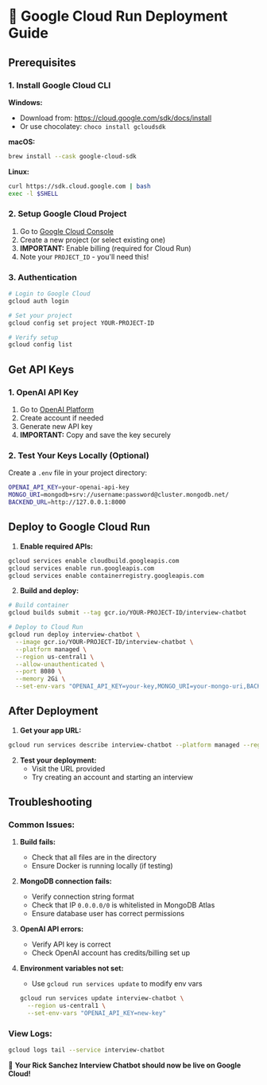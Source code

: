 # 🚀 Google Cloud Run Deployment Guide

## Prerequisites

### 1. Install Google Cloud CLI

**Windows:**

- Download from: https://cloud.google.com/sdk/docs/install
- Or use chocolatey: `choco install gcloudsdk`

**macOS:**

```bash
brew install --cask google-cloud-sdk
```

**Linux:**

```bash
curl https://sdk.cloud.google.com | bash
exec -l $SHELL
```

### 2. Setup Google Cloud Project

1. Go to [Google Cloud Console](https://console.cloud.google.com)
2. Create a new project (or select existing one)
3. **IMPORTANT:** Enable billing (required for Cloud Run)
4. Note your `PROJECT_ID` - you'll need this!

### 3. Authentication

```bash
# Login to Google Cloud
gcloud auth login

# Set your project
gcloud config set project YOUR-PROJECT-ID

# Verify setup
gcloud config list
```

## Get API Keys

### 1. OpenAI API Key

1. Go to [OpenAI Platform](https://platform.openai.com/api-keys)
2. Create account if needed
3. Generate new API key
4. **IMPORTANT:** Copy and save the key securely

### 2. Test Your Keys Locally (Optional)

Create a `.env` file in your project directory:

```bash
OPENAI_API_KEY=your-openai-api-key
MONGO_URI=mongodb+srv://username:password@cluster.mongodb.net/
BACKEND_URL=http://127.0.0.1:8000
```

## Deploy to Google Cloud Run

1. **Enable required APIs:**

```bash
gcloud services enable cloudbuild.googleapis.com
gcloud services enable run.googleapis.com
gcloud services enable containerregistry.googleapis.com
```

2. **Build and deploy:**

```bash
# Build container
gcloud builds submit --tag gcr.io/YOUR-PROJECT-ID/interview-chatbot

# Deploy to Cloud Run
gcloud run deploy interview-chatbot \
  --image gcr.io/YOUR-PROJECT-ID/interview-chatbot \
  --platform managed \
  --region us-central1 \
  --allow-unauthenticated \
  --port 8080 \
  --memory 2Gi \
  --set-env-vars "OPENAI_API_KEY=your-key,MONGO_URI=your-mongo-uri,BACKEND_URL=http://localhost:8000"
```

## After Deployment

1. **Get your app URL:**

```bash
gcloud run services describe interview-chatbot --platform managed --region us-central1 --format 'value(status.url)'
```

2. **Test your deployment:**
   - Visit the URL provided
   - Try creating an account and starting an interview

## Troubleshooting

### Common Issues:

1. **Build fails:**

   - Check that all files are in the directory
   - Ensure Docker is running locally (if testing)

2. **MongoDB connection fails:**

   - Verify connection string format
   - Check that IP `0.0.0.0/0` is whitelisted in MongoDB Atlas
   - Ensure database user has correct permissions

3. **OpenAI API errors:**

   - Verify API key is correct
   - Check OpenAI account has credits/billing set up

4. **Environment variables not set:**
   - Use `gcloud run services update` to modify env vars
   ```bash
   gcloud run services update interview-chatbot \
     --region us-central1 \
     --set-env-vars "OPENAI_API_KEY=new-key"
   ```

### View Logs:

```bash
gcloud logs tail --service interview-chatbot
```

🎉 **Your Rick Sanchez Interview Chatbot should now be live on Google Cloud!**

